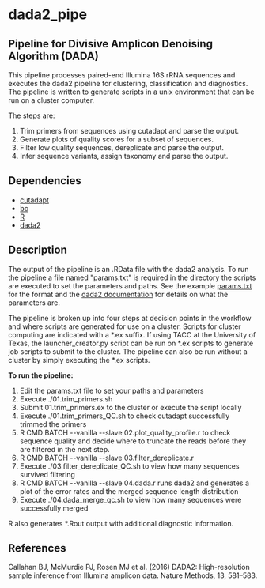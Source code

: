 # dada2_pipe
## Pipeline for Divisive Amplicon Denoising Algorithm (DADA)

This pipeline processes paired-end Illumina 16S rRNA sequences and executes the dada2 pipeline for clustering, classification and diagnostics. The pipeline is written to generate scripts in a unix environment that can be run on a cluster computer.

The steps are:

1. Trim primers from sequences using cutadapt and parse the output.
2. Generate plots of quality scores for a subset of sequences.
3. Filter low quality sequences, dereplicate and parse the output.
4. Infer sequence variants, assign taxonomy and parse the output.

## Dependencies
- [cutadapt](http://cutadapt.readthedocs.io/en/stable/guide.html) 
- [bc](https://www.gnu.org/software/bc/)
- [R](http://cran.stat.ucla.edu/)
- [dada2](https://github.com/benjjneb/dada2)

## Description
The output of the pipeline is an .RData file with the dada2 analysis. To run the pipeline a file named "params.txt" is required in the directory the scripts are executed to set the parameters and paths. See the example [params.txt](https://github.com/chadsmith123/dada2_pipe/blob/master/params.txt) for the format and the [dada2 documentation](http://benjjneb.github.io/dada2/index.html) for details on what the parameters are.

The pipeline is broken up into four steps at decision points in the workflow and where scripts are generated for use on a cluster. Scripts for cluster computing are indicated with a *.ex suffix. If using TACC at the University of Texas, the launcher_creator.py script can be run on *.ex scripts to generate job scripts to submit to the cluster. The pipeline can also be run without a cluster by simply executing the *.ex scripts. 

**To run the pipeline:**
1. Edit the params.txt file to set your paths and parameters
2. Execute ./01.trim_primers.sh
3. Submit 01.trim_primers.ex to the cluster or execute the script locally
4. Execute ./01.trim_primers_QC.sh to check cutadapt successfully trimmed the primers
5. R CMD BATCH --vanilla --slave 02.plot_quality_profile.r to check sequence quality and decide where to truncate the reads before they are filtered in the next step.
6. R CMD BATCH --vanilla --slave 03.filter_dereplicate.r
7. Execute ./03.filter_dereplicate_QC.sh to view how many sequences survived filtering
8. R CMD BATCH --vanilla --slave 04.dada.r runs dada2 and generates a plot of the error rates and the merged sequence length distribution
9. Execute ./04.dada_merge_qc.sh to view how many sequences were successfully merged

R also generates *.Rout output with additional diagnostic information. 

## References
Callahan BJ, McMurdie PJ, Rosen MJ et al. (2016) DADA2: High-resolution sample inference from Illumina amplicon data. Nature Methods, 13, 581–583.
